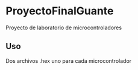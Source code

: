 # ProyectoFinalGuante
Proyecto de laboratorio de microcontroladores
## Uso
Dos archivos .hex uno para cada microcontrolador
